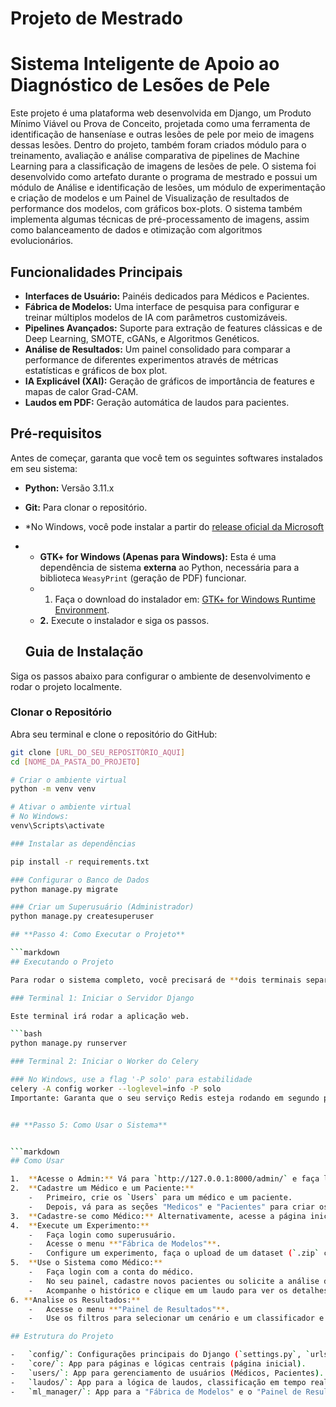 # Projeto de Mestrado
# Sistema Inteligente de Apoio ao Diagnóstico de Lesões de Pele

Este projeto é uma plataforma web desenvolvida em Django, um Produto Mínimo Viável ou Prova de Conceito, projetada como uma ferramenta de identificação de hanseníase e outras lesões de pele por meio de imagens dessas lesões. Dentro do projeto, também foram criados módulo para o treinamento, avaliação e análise comparativa de pipelines de Machine Learning para a classificação de imagens de lesões de pele. O sistema foi desenvolvido como artefato durante o programa de mestrado e possui um módulo de Análise e identificação de lesões, um módulo de experimentação e criação de modelos e um Painel de Visualização de resultados de performance dos modelos, com gráficos box-plots. O sistema também implementa algumas técnicas de pré-processamento de imagens, assim como balanceamento de dados e otimização com algoritmos evolucionários.

## Funcionalidades Principais

- **Interfaces de Usuário:** Painéis dedicados para Médicos e Pacientes.
- **Fábrica de Modelos:** Uma interface de pesquisa para configurar e treinar múltiplos modelos de IA com parâmetros customizáveis.
- **Pipelines Avançados:** Suporte para extração de features clássicas e de Deep Learning, SMOTE, cGANs, e Algoritmos Genéticos.
- **Análise de Resultados:** Um painel consolidado para comparar a performance de diferentes experimentos através de métricas estatísticas e gráficos de box plot.
- **IA Explicável (XAI):** Geração de gráficos de importância de features e mapas de calor Grad-CAM.
- **Laudos em PDF:** Geração automática de laudos para pacientes.

## Pré-requisitos

Antes de começar, garanta que você tem os seguintes softwares instalados em seu sistema:

- **Python:** Versão 3.11.x
- **Git:** Para clonar o repositório.
- *No Windows, você pode instalar a partir do [release oficial da Microsoft](https://github.com/microsoftarchive/redis/releases)
- - **GTK+ for Windows (Apenas para Windows):** Esta é uma dependência de sistema **externa** ao Python, necessária para a biblioteca `WeasyPrint` (geração de PDF) funcionar.
  - 1. Faça o download do instalador em: [GTK+ for Windows Runtime Environment](https://github.com/tschoonj/GTK-for-Windows-Runtime-Environment-Installer/releases).
  - **2.** Execute o instalador e siga os passos.

  ## Guia de Instalação

Siga os passos abaixo para configurar o ambiente de desenvolvimento e rodar o projeto localmente.

### Clonar o Repositório

Abra seu terminal e clone o repositório do GitHub:
```bash
git clone [URL_DO_SEU_REPOSITÓRIO_AQUI]
cd [NOME_DA_PASTA_DO_PROJETO]

# Criar o ambiente virtual
python -m venv venv

# Ativar o ambiente virtual
# No Windows:
venv\Scripts\activate

### Instalar as dependências

pip install -r requirements.txt

### Configurar o Banco de Dados
python manage.py migrate

### Criar um Superusuário (Administrador)
python manage.py createsuperuser

## **Passo 4: Como Executar o Projeto**

```markdown
## Executando o Projeto

Para rodar o sistema completo, você precisará de **dois terminais separados**, ambos com o ambiente virtual ativado.

### Terminal 1: Iniciar o Servidor Django

Este terminal irá rodar a aplicação web.

```bash
python manage.py runserver

### Terminal 2: Iniciar o Worker do Celery

### No Windows, use a flag '-P solo' para estabilidade
celery -A config worker --loglevel=info -P solo
Importante: Garanta que o seu serviço Redis esteja rodando em segundo plano antes de iniciar o worker do Celery.


## **Passo 5: Como Usar o Sistema**


```markdown
## Como Usar

1.  **Acesse o Admin:** Vá para `http://127.0.0.1:8000/admin/` e faça login com seu superusuário.
2.  **Cadastre um Médico e um Paciente:**
    -   Primeiro, crie os `Users` para um médico e um paciente.
    -   Depois, vá para as seções "Medicos" e "Pacientes" para criar os perfis correspondentes, associando o paciente ao médico.
3.  **Cadastre-se como Médico:** Alternativamente, acesse a página inicial e use a opção "Cadastrar como Médico".
4.  **Execute um Experimento:**
    -   Faça login como superusuário.
    -   Acesse o menu **"Fábrica de Modelos"**.
    -   Configure um experimento, faça o upload de um dataset (`.zip` com pastas por classe) e inicie o treinamento. Acompanhe o progresso no terminal do Celery.
5.  **Use o Sistema como Médico:**
    -   Faça login com a conta do médico.
    -   No seu painel, cadastre novos pacientes ou solicite a análise de uma imagem para um paciente existente.
    -   Acompanhe o histórico e clique em um laudo para ver os detalhes, incluindo a análise XAI (Grad-CAM) e a opção de baixar o PDF.
6. **Analise os Resultados:**
    -   Acesse o menu **"Painel de Resultados"**.
    -   Use os filtros para selecionar um cenário e um classificador e veja os gráficos comparativos.

## Estrutura do Projeto

-   `config/`: Configurações principais do Django (`settings.py`, `urls.py`).
-   `core/`: App para páginas e lógicas centrais (página inicial).
-   `users/`: App para gerenciamento de usuários (Médicos, Pacientes).
-   `laudos/`: App para a lógica de laudos, classificação em tempo real e visualizações.
-   `ml_manager/`: App para a "Fábrica de Modelos" e o "Painel de Resultados".
